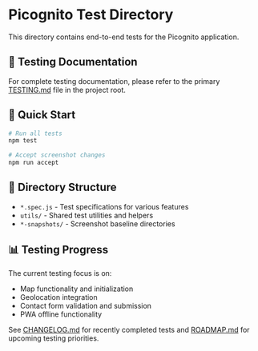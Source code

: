 # Picognito Test Directory

This directory contains end-to-end tests for the Picognito application.

## 📝 Testing Documentation

For complete testing documentation, please refer to the primary [TESTING.md](../TESTING.md) file in the project root.

## 🚀 Quick Start

```bash
# Run all tests
npm test

# Accept screenshot changes
npm run accept
```

## 📁 Directory Structure

- `*.spec.js` - Test specifications for various features
- `utils/` - Shared test utilities and helpers
- `*-snapshots/` - Screenshot baseline directories

## 📊 Testing Progress

The current testing focus is on:
- Map functionality and initialization
- Geolocation integration
- Contact form validation and submission
- PWA offline functionality

See [CHANGELOG.md](../CHANGELOG.md) for recently completed tests and [ROADMAP.md](../ROADMAP.md) for upcoming testing priorities.
